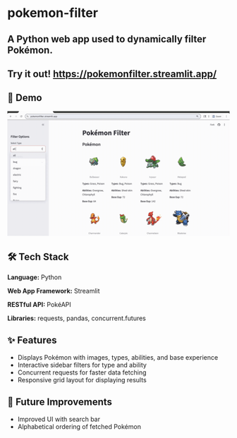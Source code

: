 # pokemon-filter
A Python web app used to dynamically filter Pokémon.
---
## Try it out! https://pokemonfilter.streamlit.app/

## 🎥 Demo
![App Demo](pokemonfilterdemo.gif)

## 🛠️ Tech Stack
**Language:** Python

**Web App Framework:** Streamlit

**RESTful API:** PokéAPI

**Libraries:** requests, pandas, concurrent.futures

## ✨ Features
- Displays Pokémon with images, types, abilities, and base experience
- Interactive sidebar filters for type and ability
- Concurrent requests for faster data fetching
- Responsive grid layout for displaying results

## 🔮 Future Improvements
- Improved UI with search bar
- Alphabetical ordering of fetched Pokémon
